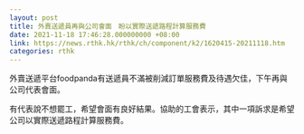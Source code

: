 ```yaml
---
layout: post
title: 外賣送遞員再與公司會面　盼以實際送遞路程計算服務費
date: 2021-11-18 17:46:28.000000000 +08:00
link: https://news.rthk.hk/rthk/ch/component/k2/1620415-20211118.htm
categories: rthk
---
```


外賣送遞平台foodpanda有送遞員不滿被削減訂單服務費及待遇欠佳，下午再與公司代表會面。

有代表說不想罷工，希望會面有良好結果。協助的工會表示，其中一項訴求是希望公司以實際送遞路程計算服務費。
